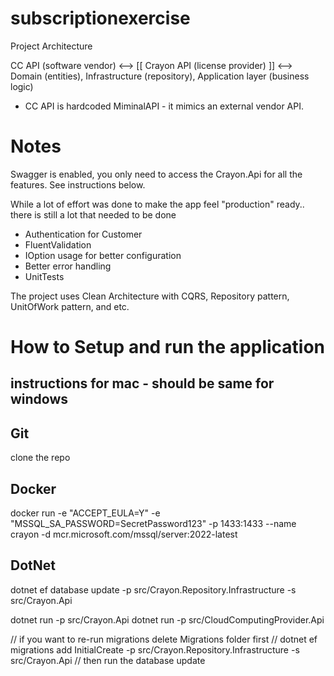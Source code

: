 # subscriptionexercise

Project Architecture

CC API (software vendor) <--> [[ Crayon API (license provider) ]] <--> Domain (entities), Infrastructure (repository), Application layer (business logic)

* CC API is hardcoded MiminalAPI - it mimics an external vendor API.

# Notes

Swagger is enabled, you only need to access the Crayon.Api for all the features. See instructions below.

While a lot of effort was done to make the app feel "production" ready.. there is still a lot that needed to be done

- Authentication for Customer
- FluentValidation
- IOption usage for better configuration
- Better error handling
- UnitTests

The project uses Clean Architecture with CQRS, Repository pattern, UnitOfWork pattern, and etc.

# How to Setup and run the application

## instructions for mac - should be same for windows
## Git
clone the repo

## Docker
docker run -e "ACCEPT_EULA=Y" -e "MSSQL_SA_PASSWORD=SecretPassword123" -p 1433:1433 --name crayon -d mcr.microsoft.com/mssql/server:2022-latest

## DotNet
dotnet ef database update -p src/Crayon.Repository.Infrastructure -s src/Crayon.Api

dotnet run -p src/Crayon.Api
dotnet run -p src/CloudComputingProvider.Api

// if you want to re-run migrations delete Migrations folder first
// dotnet ef migrations add InitialCreate -p src/Crayon.Repository.Infrastructure -s src/Crayon.Api
// then run the database update

